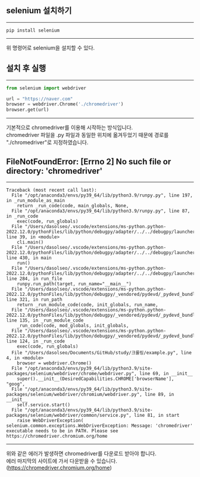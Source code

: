 <!-- [python/크롤링] selenium 설치 및 환경설정 -->

## selenium 설치하기
---
~~~
pip install selenium
~~~
---
위 명령어로 selenium을 설치할 수 있다.

## 설치 후 실행
---
~~~python
from selenium import webdriver

url = "https://naver.com"
browser = webdriver.Chrome('./chromedriver')
browser.get(url)
~~~
---
기본적으로 chromedriver를 이용해 시작하는 방식입니다.  
chromedriver 파일을 .py 파일과 동일한 위치에 옮겨두었기 때문에 경로를 "./chromedriver"로 지정하였습니다.

## FileNotFoundError: [Errno 2] No such file or directory: 'chromedriver'
---
~~~
Traceback (most recent call last):
  File "/opt/anaconda3/envs/py39_64/lib/python3.9/runpy.py", line 197, in _run_module_as_main
    return _run_code(code, main_globals, None,
  File "/opt/anaconda3/envs/py39_64/lib/python3.9/runpy.py", line 87, in _run_code
    exec(code, run_globals)
  File "/Users/dasolseo/.vscode/extensions/ms-python.python-2022.12.0/pythonFiles/lib/python/debugpy/adapter/../../debugpy/launcher/../../debugpy/__main__.py", line 39, in <module>
    cli.main()
  File "/Users/dasolseo/.vscode/extensions/ms-python.python-2022.12.0/pythonFiles/lib/python/debugpy/adapter/../../debugpy/launcher/../../debugpy/../debugpy/server/cli.py", line 430, in main
    run()
  File "/Users/dasolseo/.vscode/extensions/ms-python.python-2022.12.0/pythonFiles/lib/python/debugpy/adapter/../../debugpy/launcher/../../debugpy/../debugpy/server/cli.py", line 284, in run_file
    runpy.run_path(target, run_name="__main__")
  File "/Users/dasolseo/.vscode/extensions/ms-python.python-2022.12.0/pythonFiles/lib/python/debugpy/_vendored/pydevd/_pydevd_bundle/pydevd_runpy.py", line 321, in run_path
    return _run_module_code(code, init_globals, run_name,
  File "/Users/dasolseo/.vscode/extensions/ms-python.python-2022.12.0/pythonFiles/lib/python/debugpy/_vendored/pydevd/_pydevd_bundle/pydevd_runpy.py", line 135, in _run_module_code
    _run_code(code, mod_globals, init_globals,
  File "/Users/dasolseo/.vscode/extensions/ms-python.python-2022.12.0/pythonFiles/lib/python/debugpy/_vendored/pydevd/_pydevd_bundle/pydevd_runpy.py", line 124, in _run_code
    exec(code, run_globals)
  File "/Users/dasolseo/Documents/GitHub/study/크롤링/example.py", line 4, in <module>
    browser = webdriver.Chrome()
  File "/opt/anaconda3/envs/py39_64/lib/python3.9/site-packages/selenium/webdriver/chrome/webdriver.py", line 69, in __init__
    super().__init__(DesiredCapabilities.CHROME['browserName'], "goog",
  File "/opt/anaconda3/envs/py39_64/lib/python3.9/site-packages/selenium/webdriver/chromium/webdriver.py", line 89, in __init__
    self.service.start()
  File "/opt/anaconda3/envs/py39_64/lib/python3.9/site-packages/selenium/webdriver/common/service.py", line 81, in start
    raise WebDriverException(
selenium.common.exceptions.WebDriverException: Message: 'chromedriver' executable needs to be in PATH. Please see https://chromedriver.chromium.org/home
~~~
---
위와 같은 에러가 발생하면 chromedriver를 다운로드 받아야 합니다.  
에러 마지막의 사이트에 가서 다운받을 수 있습니다.  
(<https://chromedriver.chromium.org/home>)  